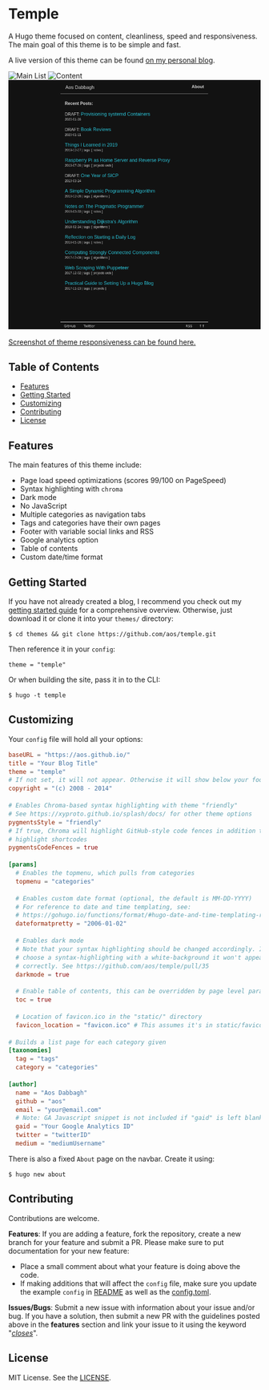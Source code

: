 # Temple

A Hugo theme focused on content, cleanliness, speed and responsiveness. The main
goal of this theme is to be simple and fast.

A live version of this theme can be found [on my personal blog](https://aos.github.io).

![Main List](https://raw.githubusercontent.com/aos/temple/master/images/tn.png)
![Content](https://raw.githubusercontent.com/aos/temple/master/images/screenshot.png)
![Dark Mode](https://raw.githubusercontent.com/aos/temple/master/images/dm.png)

[Screenshot of theme responsiveness can be found here.](https://raw.githubusercontent.com/aos/temple/master/images/responsive.png)

## Table of Contents
* [Features](#features)
* [Getting Started](#getting-started)
* [Customizing](#customizing)
* [Contributing](#contributing)
* [License](#license)

## Features
The main features of this theme include:
* Page load speed optimizations (scores 99/100 on PageSpeed)
* Syntax highlighting with `chroma`
* Dark mode
* No JavaScript
* Multiple categories as navigation tabs
* Tags and categories have their own pages
* Footer with variable social links and RSS
* Google analytics option
* Table of contents
* Custom date/time format

## Getting Started
If you have not already created a blog, I recommend you check out my [getting started guide](https://aos.github.io/2017/11/23/practical-guide-to-setting-up-a-hugo-blog/) for a comprehensive overview. Otherwise,
just download it or clone it into your `themes/` directory:
```
$ cd themes && git clone https://github.com/aos/temple.git
```
Then reference it in your `config`:
```
theme = "temple"
```
Or when building the site, pass it in to the CLI:
```
$ hugo -t temple
```

## Customizing
Your `config` file will hold all your options:
```toml
baseURL = "https://aos.github.io/"
title = "Your Blog Title"
theme = "temple"
# If not set, it will not appear. Otherwise it will show below your footer links
copyright = "(c) 2008 - 2014"

# Enables Chroma-based syntax highlighting with theme "friendly"
# See https://xyproto.github.io/splash/docs/ for other theme options
pygmentsStyle = "friendly"
# If true, Chroma will highlight GitHub-style code fences in addition to
# highlight shortcodes
pygmentsCodeFences = true

[params]
  # Enables the topmenu, which pulls from categories
  topmenu = "categories"

  # Enables custom date format (optional, the default is MM-DD-YYYY)
  # For reference to date and time templating, see:
  # https://gohugo.io/functions/format/#hugo-date-and-time-templating-reference
  dateformatpretty = "2006-01-02"

  # Enables dark mode
  # Note that your syntax highlighting should be changed accordingly. If you
  # choose a syntax-highlighting with a white-background it won't appear
  # correctly. See https://github.com/aos/temple/pull/35
  darkmode = true

  # Enable table of contents, this can be overridden by page level parameter `toc`.
  toc = true

  # Location of favicon.ico in the "static/" directory
  favicon_location = "favicon.ico" # This assumes it's in static/favicon.ico

# Builds a list page for each category given
[taxonomies]
  tag = "tags"
  category = "categories"

[author]
  name = "Aos Dabbagh"
  github = "aos"
  email = "your@email.com"
  # Note: GA Javascript snippet is not included if "gaid" is left blank
  gaid = "Your Google Analytics ID"
  twitter = "twitterID"
  medium = "mediumUsername"
```

There is also a fixed `About` page on the navbar. Create it using:
```
$ hugo new about
```

## Contributing
Contributions are welcome.

**Features**:
If you are adding a feature, fork the repository, create a new branch
for your feature and submit a PR. Please make sure to put documentation for your
new feature:
- Place a small comment about what your feature is doing above the code.
- If making additions that will affect the `config` file, make sure you update
  the example `config` in [README](README.md) as well as the
  [config.toml](exampleSite/config.toml).

**Issues/Bugs**:
Submit a new issue with information about your issue and/or bug. If you
have a solution, then submit a new PR with the guidelines posted above in the
**features** section and link your issue to it using the keyword "[*closes*](https://help.github.com/articles/closing-issues-using-keywords/)".

## License
MIT License. See the [LICENSE](LICENSE).
